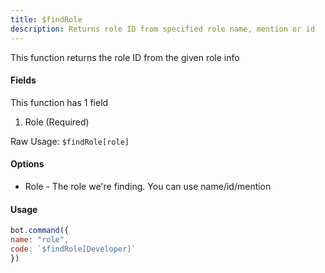 ```yaml
---
title: $findRole
description: Returns role ID from specified role name, mention or id
---
```


This function returns the role ID from the given role info

#### Fields

This function has 1 field

1. Role \(Required\)

Raw Usage: `$findRole[role]`

#### Options

* Role - The role we're finding. You can use name/id/mention

#### Usage

```javascript
bot.command({
name: "role",
code: `$findRole[Developer]`
})
```

